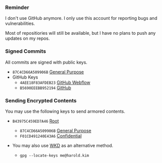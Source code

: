 ### Reminder

I don't use GitHub anymore. I only use this account for reporting bugs and vulnerabilities.

Most of repositiories will still be available, but I have no plans to push any updates on my repos.

### Signed Commits

All commits are signed with public keys.
* `87C4CD66A509906B` [General Purpose](//harold.kim/keys/general.pub.asc)
* GitHub Keys
  * `4AEE18F83AFDEB23` [GitHub Webflow](//github.com/web-flow.gpg)
  * `B5690EEEBB952194` [GitHub](//github.com)

### Sending Encrypted Contents

You may use the following keys to send armored contents.

* `B43975C459ED7A46` [Root](//harold.kim/keys/root.pub.asc)
  * `87C4CD66A509906B` [General Purpose](//harold.kim/keys/general.pub.asc)
  * `F01CD491240E43A6` [Confidential](//harold.kim/keys/confidential.pub.asc)

* You may also use [WKD](https://wiki.gnupg.org/WKD) as an alternative method.
  * `gpg --locate-keys me@harold.kim`
